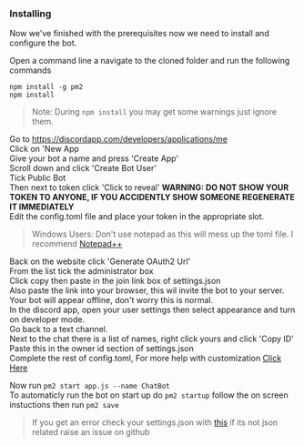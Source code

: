 ### Installing

Now we've finished with the prerequisites now we need to install and configure the bot.

Open a command line a navigate to the cloned folder and run the following commands
```
npm install -g pm2
npm install
```
> Note: During ```npm install``` you may get some warnings just ignore them.

Go to https://discordapp.com/developers/applications/me  
Click on 'New App  
Give your bot a name and press 'Create App'  
Scroll down and click 'Create Bot User'  
Tick Public Bot  
Then next to token click 'Click to reveal' **WARNING: DO NOT SHOW YOUR TOKEN TO ANYONE, IF YOU ACCIDENTLY SHOW SOMEONE REGENERATE IT IMMEDIATELY**  
Edit the config.toml file and place your token in the appropriate slot.  
> Windows Users: Don't use notepad as this will mess up the toml file. I recommend [Notepad++](https://notepad-plus-plus.org/)

Back on the website click 'Generate OAuth2 Url'  
From the list tick the administrator box  
Click copy then paste in the join link box of settings.json  
Also paste the link into your browser, this wil invite the bot to your server. Your bot will appear offline, don't worry this is normal.  
In the discord app, open your user settings then select appearance and turn on developer mode.  
Go back to a text channel.  
Next to the chat there is a list of names, right click yours and click 'Copy ID'  
Paste this in the owner id section of settings.json  
Complete the rest of config.toml, For more help with customization [Click Here](configuration.md)

Now run ```pm2 start app.js --name ChatBot```  
To automaticly run the bot on start up do ```pm2 startup``` follow the on screen instuctions then run ```pm2 save```
> If you get an error check your settings.json with [this](http://json.parser.online.fr/) if its not json related raise an issue on github